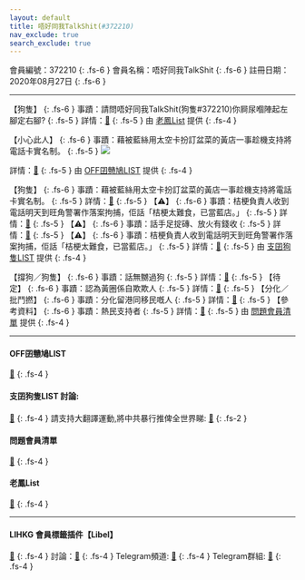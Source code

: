 ```yaml
---
layout: default
title: 唔好同我TalkShit(#372210)
nav_exclude: true
search_exclude: true
---
```


會員編號：372210
{: .fs-6 }
會員名稱：唔好同我TalkShit
{: .fs-6 }
註冊日期：2020年08月27日
{: .fs-6 }

---

<div class="code-example" markdown="1">

【狗隻】
{: .fs-6 }
事蹟：請問唔好同我TalkShit(狗隻#372210)你屙尿嗰陣起左腳定右腳?
{: .fs-5 }
詳情：[🔗](https://lih.kg/2309404)
{: .fs-5 }
由 [老鳳List](#老鳳list) 提供
{: .fs-4 }

</div>
<div class="code-example" markdown="1">

【小心此人】
{: .fs-6 }
事蹟：藉被藍絲用太空卡扮訂盆菜的黃店一事趁機支持將電話卡實名制。
{: .fs-5 }
![](https://filedn.eu/l9Hq1YKLkJ4m0VSXcdcfUaJ/LIHKG_on99/on9_jai/372210/372210.1_.png)


詳情：[🔗](https://lih.kg/aKuzPsV)
{: .fs-5 }
由 [OFF囝戇鳩LIST](#off囝戇鳩list) 提供
{: .fs-4 }

</div>
<div class="code-example" markdown="1">

【狗隻】
{: .fs-6 }
事蹟：藉被藍絲用太空卡扮訂盆菜的黃店一事趁機支持將電話卡實名制。
{: .fs-5 }
詳情：[🔗](https://lih.kg/aKuzPsV)
{: .fs-5 }
【⚠️】
{: .fs-6 }
事蹟：桔梗負責人收到電話明天到旺角警署作落案拘捕，佢話「桔梗太難食，已當藍店。」
{: .fs-5 }
詳情：[🔗](https://lih.kg/aOshEhV)
{: .fs-5 }
【⚠️】
{: .fs-6 }
事蹟：話手足掟磚、放火有錢收
{: .fs-5 }
詳情：[🔗](https://lih.kg/syisBDX)
{: .fs-5 }
【⚠️】
{: .fs-6 }
事蹟：桔梗負責人收到電話明天到旺角警署作落案拘捕，佢話「桔梗太難食，已當藍店。」
{: .fs-5 }
詳情：[🔗](https://lih.kg/aOshEhV)
{: .fs-5 }
由 [支囝狗隻LIST](#支囝狗隻list-討論) 提供
{: .fs-4 }

</div>
<div class="code-example" markdown="1">

【撐狗／狗隻】
{: .fs-6 }
事蹟：話無嬲過狗
{: .fs-5 }
詳情：[🔗](https://lih.kg/hRrvuT)
{: .fs-5 }
【待定】
{: .fs-6 }
事蹟：認為黃圈係自欺欺人
{: .fs-5 }
詳情：[🔗](https://lih.kg/2461954)
{: .fs-5 }
【分化／批鬥撚】
{: .fs-6 }
事蹟：分化留港同移民嘅人
{: .fs-5 }
詳情：[🔗](https://lih.kg/sppHaqX)
{: .fs-5 }
【參考資料】
{: .fs-6 }
事蹟：熱民支持者
{: .fs-5 }
詳情：[🔗](https://lih.kg/ioLqaT)
{: .fs-5 }
由 [問題會員清單](#問題會員清單) 提供
{: .fs-4 }

</div>

---

#### OFF囝戇鳩LIST
[🔗](https://bit.ly/lihkg_on9_list)
{: .fs-4 }
#### 支囝狗隻LIST 討論: 
[🔗](https://lih.kg/2908480)
{: .fs-4 }
請支持大翻譯運動,將中共暴行推俾全世界睇: [🔗](https://twitter.com/tgtm_official)
{: .fs-2 }
#### 問題會員清單
[🔗](https://github.com/V4KFDgEw8T/rccnmlhnzv)
{: .fs-4 }
#### 老鳳List
[🔗](https://lihkg.com/thread/2808424)
{: .fs-4 }

---

#### LIHKG 會員標籤插件【Libel】
[🔗](https://kitce.github.io/libel)
{: .fs-4 }
討論：[🔗](https://lih.kg/2841778)
{: .fs-4 }
Telegram頻道: [🔗](https://t.me/LibelOfficialChannel)
{: .fs-4 }
Telegram群組: [🔗](https://t.me/LibelOfficialGroup)
{: .fs-4 }
